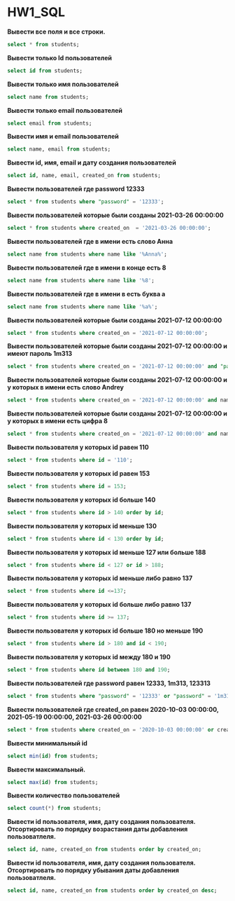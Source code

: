 # HW1_SQL

 **Вывести все поля и все строки.**
 ```SQL
select * from students;
 ```
 **Вывести только Id пользователей**
 ```SQL
select id from students;
 ```
 **Вывести только имя пользователей**
 ```SQL
select name from students;
 ```
 **Вывести только email пользователей**
 ```SQL
select email from students;
 ```
 **Вывести имя и email пользователей**
 ```SQL
select name, email from students;
 ```
 **Вывести id, имя, email и дату создания пользователей**
 ```SQL
select id, name, email, created_on from students;
 ```
 **Вывести пользователей где password 12333**
 ```SQL
select * from students where "password" = '12333';
 ```
 **Вывести пользователей которые были созданы 2021-03-26 00:00:00**
 ```SQL
select * from students where created_on  = '2021-03-26 00:00:00';
 ```
 **Вывести пользователей где в имени есть слово Анна**
 ```SQL
select name from students where name like '%Anna%';
 ```
 **Вывести пользователей где в имени в конце есть 8**
 ```SQL
select name from students where name like '%8';
 ```
 **Вывести пользователей где в имени в есть буква а**
 ```SQL
select name from students where name like '%a%';
 ```
 **Вывести пользователей которые были созданы 2021-07-12 00:00:00**
 ```SQL
select * from students where created_on = '2021-07-12 00:00:00';
 ```
 **Вывести пользователей которые были созданы 2021-07-12 00:00:00 и имеют пароль 1m313**
 ```SQL
select * from students where created_on = '2021-07-12 00:00:00' and "password" = '1m313';
 ```
 **Вывести пользователей которые были созданы 2021-07-12 00:00:00 и у которых в имени есть слово Andrey**
 ```SQL
select * from students where created_on = '2021-07-12 00:00:00' and name like '%Andrey%';
 ```
 **Вывести пользователей которые были созданы 2021-07-12 00:00:00 и у которых в имени есть цифра 8**
 ```SQL
select * from students where created_on = '2021-07-12 00:00:00' and name like '%8%';
 ```
 **Вывести пользователя у которых id равен 110**
 ```SQL
select * from students where id = '110';
 ```
 **Вывести пользователя у которых id равен 153**
 ```SQL
select * from students where id = 153;
 ```
 **Вывести пользователя у которых id больше 140**
 ```SQL
select * from students where id > 140 order by id;
 ```
 **Вывести пользователя у которых id меньше 130**
 ```SQL
select * from students where id < 130 order by id;
 ```
 **Вывести пользователя у которых id меньше 127 или больше 188**
 ```SQL
select * from students where id < 127 or id > 188;
 ```
 **Вывести пользователя у которых id меньше либо равно 137**
 ```SQL
select * from students where id <=137;
 ```
 **Вывести пользователя у которых id больше либо равно 137**
 ```SQL
select * from students where id >= 137;
 ```
 **Вывести пользователя у которых id больше 180 но меньше 190**
 ```SQL
select * from students where id > 180 and id < 190;
 ```
 **Вывести пользователя у которых id между 180 и 190**
 ```SQL
select * from students where id between 180 and 190;
 ```
 **Вывести пользователей где password равен 12333, 1m313, 123313**
 ```SQL
select * from students where "password" = '12333' or "password" = '1m313' or "password" = '123313';
 ```
 **Вывести пользователей где created_on равен 2020-10-03 00:00:00, 2021-05-19 00:00:00, 2021-03-26 00:00:00**
 ```SQL
select * from students where created_on = '2020-10-03 00:00:00' or created_on = '2021-05-19 00:00:00' or created_on = '2021-03-26 00:00:00';
 ```
 **Вывести минимальный id**
 ```SQL
select min(id) from students;
 ```
 **Вывести максимальный.**
 ```SQL
select max(id) from students;
 ```
 **Вывести количество пользователей**
 ```SQL
select count(*) from students;
 ```
 **Вывести id пользователя, имя, дату создания пользователя. Отсортировать по порядку возрастания даты добавления пользоватлеля.**
 ```SQL
select id, name, created_on from students order by created_on;
 ```
 **Вывести id пользователя, имя, дату создания пользователя. Отсортировать по порядку убывания даты добавления пользоватлеля.**
 ```SQL
select id, name, created_on from students order by created_on desc;
 ```

